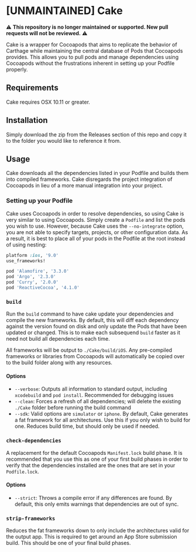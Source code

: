 # [UNMAINTAINED] Cake

⚠️ **This repository is no longer maintained or supported. New pull requests will not be reviewed.** ⚠️

Cake is a wrapper for Cocoapods that aims to replicate the behavior of Carthage while maintaining the central
database of Pods that Cocoapods provides. This allows you to pull pods and manage dependencies using Cocoapods without
the frustrations inherent in setting up your Podfile properly.

## Requirements

Cake requires OSX 10.11 or greater. 

## Installation

Simply download the zip from the Releases section of this repo and copy it to the folder you would like to reference it from. 

## Usage

Cake downloads all the dependencies listed in your Podfile and builds them into compiled frameworks. Cake disregards the
project integration of Cocoapods in lieu of a more manual integration into your project.

### Setting up your Podfile

Cake uses Cocoapods in order to resolve dependencies, so using Cake is very similar to using Cocoapods. Simply create a `Podfile` and 
list the pods you wish to use. However, because Cake uses the `--no-integrate` option, you are not able to specify targets, projects, 
or other configuration data. As a result, it is best to place all of your pods in the Podfile at the root instead of using nesting:

```ruby
platform :ios, '9.0'
use_frameworks!

pod 'Alamofire', '3.3.0'
pod 'Argo', '2.3.0'
pod 'Curry', '2.0.0'
pod 'ReactiveCocoa', '4.1.0'
```

### `build`

Run the `build` command to have cake update your dependencies and compile the new frameworks. By default, this will diff each dependency
against the version found on disk and only update the Pods that have been updated or changed. This is to make each subsequend `build` 
faster as it need not build all dependencies each time.

All frameworks will be output to `./Cake/build/iOS`. Any pre-compiled frameworks or libraries from Cocoapods 
will automatically be copied over to the build folder along with any resources.

#### Options

* `--verbose`: Outputs all information to standard output, including `xcodebuild` and `pod install`. Recommended for debugging issues
* `--clean`: Forces a refresh of all dependencies; will delete the existing `./Cake` folder before running the build command
* `--sdk`: Valid options are `simulator` or `iphone`. By default, Cake generates a fat framework for all architectures. Use this if you only wish to build for one. Reduces build time, but should only be used if needed.

### `check-dependencies`

A replacement for the default Cocoapods `Manifest.lock` build phase. It is recommended that you use this as one of your first build phases
in order to verify that the dependencies installed are the ones that are set in your `Podfile.lock`.

#### Options

* `--strict`: Throws a compile error if any differences are found. By default, this only emits warnings that dependencies are out of sync.

### `strip-frameworks`

Reduces the fat frameworks down to only include the architectures valid for the output app. This is required to get around an App Store
submission build. This should be one of your final build phases.

